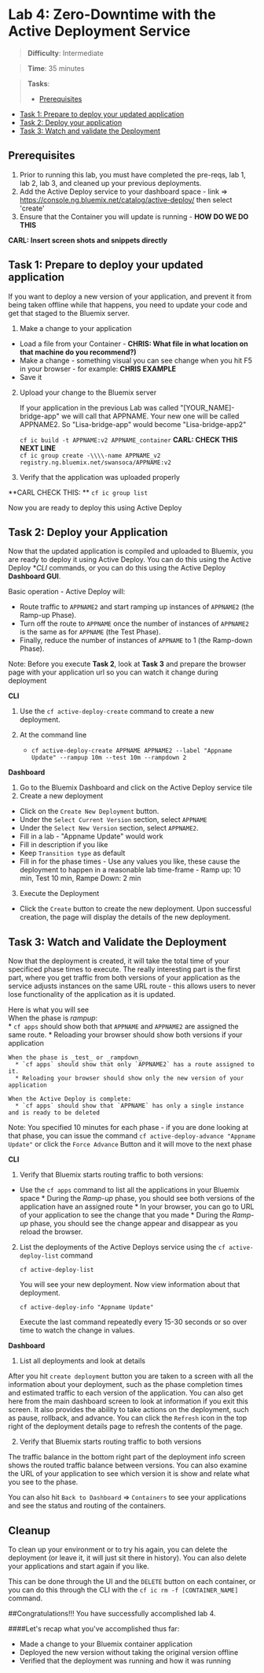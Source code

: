 
# Lab 4: Zero-Downtime with the Active Deployment Service

> **Difficulty**: Intermediate

> **Time**: 35 minutes

> **Tasks**:
>- [Prerequisites](#prerequisites)
- [Task 1: Prepare to deploy your updated application](#task-1-xxx)
- [Task 2: Deploy your application](#task-2-yyy)
- [Task 3: Watch and validate the Deployment](#task-3-zzz)


## Prerequisites

 1. Prior to running this lab, you must have completed the pre-reqs, lab 1, lab 2, lab 3, and cleaned up your previous deployments.
 2. Add the Active Deploy service to your dashboard space - link => https://console.ng.bluemix.net/catalog/active-deploy/ then select 'create'
 3. Ensure that the Container you will update is running - **HOW DO WE DO THIS**


**CARL: Insert screen shots and snippets directly**

## Task 1: Prepare to deploy your updated application

If you want to deploy a new version of your application, and prevent it from being taken offline while that happens, you need to update your code and get that staged to the Bluemix server.

 1. Make a change to your application

  * Load a file from your Container - **CHRIS: What file in what location on that machine do you recommend?)**
  * Make a change - something visual you can see change when you hit F5 in your browser - for example: **CHRIS EXAMPLE**
  * Save it 

 2. Upload your change to the Bluemix server
 	
	If your application in the previous Lab was called "[YOUR_NAME]-bridge-app" we will call that APPNAME. Your new one will be called APPNAME2. So "Lisa-bridge-app" would become "Lisa-bridge-app2"

	`cf ic build -t APPNAME:v2 APPNAME_container`
**CARL: CHECK THIS NEXT LINE**	
	`cf ic group create -\\\\-name APPNAME_v2 registry.ng.bluemix.net/swansoca/APPNAME:v2`
	
 3. Verify that the application was uploaded properly
 
**CARL CHECK THIS: **
	`cf ic group list`
 
  Now you are ready to deploy this using Active Deploy
 

## Task 2: Deploy your Application

Now that the updated application is compiled and uploaded to Bluemix, you are ready to deploy it using Active Deploy. You can do this using the Active Deploy **CLI* commands, or you can do this using the Active Deploy **Dashboard GUI**.

Basic operation - Active Deploy will:
 * Route traffic to `APPNAME2` and start ramping up instances of `APPNAME2` (the Ramp-up Phase).
 * Turn off the route to `APPNAME` once the number of instances of `APPNAME2` is the same as for `APPNAME` (the Test Phase).
 * Finally, reduce the number of instances of `APPNAME` to 1 (the Ramp-down Phase).

Note: Before you execute **Task 2**, look at **Task 3** and prepare the browser page with your application url so you can watch it change during deployment
 
**CLI**

1. Use the `cf active-deploy-create` command to create a new deployment.

2. At the command line 
	* `cf active-deploy-create APPNAME APPNAME2 --label "Appname Update" --rampup 10m --test 10m --rampdown 2`

**Dashboard**

 1. Go to the Bluemix Dashboard and click on the Active Deploy service tile
 2. Create a new deployment
  * Click on the `Create New Deployment` button.
  * Under the `Select Current Version` section, select `APPNAME`
  * Under the `Select New Version` section, select `APPNAME2`.
  * Fill in a lab - "Appname Update" would work
  * Fill in description if you like
  * Keep `Transition type` as default
  * Fill in for the phase times - Use any values you like, these cause the deployment to happen in a reasonable lab time-frame - Ramp up: 10 min, Test 10 min, Rampe Down: 2 min
 3. Execute the Deployment
  * Click the `Create` button to create the new deployment. Upon successful creation, the page will display the details of the new deployment.

## Task 3: Watch and Validate the Deployment

Now that the deployment is created, it will take the total time of your specificed phase times to execute. The really interesting part is the first part, where you get traffic from both versions of your application as the service adjusts instances on the same URL route - this allows users to never lose functionality of the application as it is updated.

Here is what you will see  
	When the phase is _rampup_:  
      * `cf apps` should show both that `APPNAME` and `APPNAME2` are assigned the same route.
      * Reloading your browser should show both versions if your application

    When the phase is _test_ or _rampdown_  
      * `cf apps` should show that only `APPNAME2` has a route assigned to it.
      * Reloading your browser should show only the new version of your application

    When the Active Deploy is complete:  
      * `cf apps` should show that `APPNAME` has only a single instance and is ready to be deleted

Note: You specified 10 minutes for each phase - if you are done looking at that phase, you can issue the command `cf active-deploy-advance "Appname Update"` or click the `Force Advance` Button and it will move to the next phase

**CLI**

 1. Verify that Bluemix starts routing traffic to both versions:
   * Use the `cf apps` command to list all the applications in your Bluemix space
	* During the _Ramp-up_ phase, you should see both versions of the application have an assigned route
    * In your browser, you can go to URL of your application to see the change that you made
	* During the _Ramp-up_ phase, you should see the change appear and disappear as you reload the browser.

 2. List the deployments of the Active Deploys service using the `cf active-deploy-list` command

    `cf active-deploy-list`
	
	You will see your new deployment. Now view information about that deployment.
	
	`cf active-deploy-info "Appname Update"`

	Execute the last command repeatedly every 15-30 seconds or so over time to watch the change in values.
    
**Dashboard**

 1. List all deployments and look at details
 
 After you hit `create deployment` button you are taken to a screen with all the information about your deployment, such as the phase completion times and estimated traffic to each version of the application. You can also get here from the main dashboard screen to look at information if you exit this screen. It also provides the ability to take actions on the deployment, such as pause, rollback, and advance. You can click the `Refresh` icon in the top right of the deployment details page to refresh the contents of the page.
 
 2. Verify that Bluemix starts routing traffic to both versions
 
 The traffic balance in the bottom right part of the deployment info screen shows the routed traffic balance between versions.
 You can also examine the URL of your application to see which version it is show and relate what you see to the phase.
 
 You can also hit `Back to Dashboard` => `Containers` to see your applications and see the status and routing of the containers.
 
  
 

## Cleanup

To clean up your environment or to try his again, you can delete the deployment (or leave it, it will just sit there in history). You can also delete your applications and start again if you like.

This can be done through the UI and the `DELETE` button on each container, or you can do this through the CLI with the `cf ic rm -f [CONTAINER_NAME]` command.

##Congratulations!!!  You have successfully accomplished lab 4.

####Let's recap what you've accomplished thus far:

- Made a change to your Bluemix container application
- Deployed the new version without taking the original version offline
- Verified that the deployment was running and how it was running

